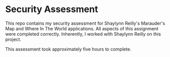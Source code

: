 Security Assessment
===================

This repo contains my security assessment for Shaylynn Reilly's Marauder's Map and Where In The World applications.  All aspects of this assignment were completed correctly. Inherently, I worked with Shaylynn Reilly on this project.

This assessment took approximately five hours to complete.
